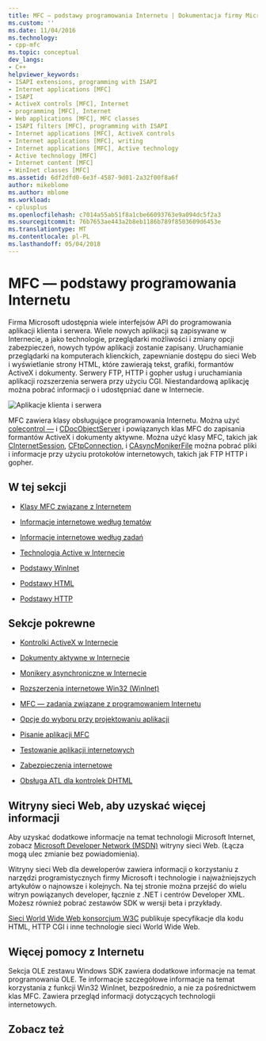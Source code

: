 ```yaml
---
title: MFC — podstawy programowania Internetu | Dokumentacja firmy Microsoft
ms.custom: ''
ms.date: 11/04/2016
ms.technology:
- cpp-mfc
ms.topic: conceptual
dev_langs:
- C++
helpviewer_keywords:
- ISAPI extensions, programming with ISAPI
- Internet applications [MFC]
- ISAPI
- ActiveX controls [MFC], Internet
- programming [MFC], Internet
- Web applications [MFC], MFC classes
- ISAPI filters [MFC], programming with ISAPI
- Internet applications [MFC], ActiveX controls
- Internet applications [MFC], writing
- Internet applications [MFC], Active technology
- Active technology [MFC]
- Internet content [MFC]
- WinInet classes [MFC]
ms.assetid: 6df2dfd0-6e3f-4587-9d01-2a32f00f8a6f
author: mikeblome
ms.author: mblome
ms.workload:
- cplusplus
ms.openlocfilehash: c7014a55ab51f8a1cbe66093763e9a094dc5f2a3
ms.sourcegitcommit: 76b7653ae443a2b8eb1186b789f8503609d6453e
ms.translationtype: MT
ms.contentlocale: pl-PL
ms.lasthandoff: 05/04/2018
---
```

# <a name="mfc-internet-programming-basics"></a>MFC — podstawy programowania Internetu
Firma Microsoft udostępnia wiele interfejsów API do programowania aplikacji klienta i serwera. Wiele nowych aplikacji są zapisywane w Internecie, a jako technologie, przeglądarki możliwości i zmiany opcji zabezpieczeń, nowych typów aplikacji zostanie zapisany. Uruchamianie przeglądarki na komputerach klienckich, zapewnianie dostępu do sieci Web i wyświetlanie strony HTML, które zawierają tekst, grafiki, formantów ActiveX i dokumenty. Serwery FTP, HTTP i gopher usług i uruchamiania aplikacji rozszerzenia serwera przy użyciu CGI. Niestandardową aplikację można pobrać informacji o i udostępniać dane w Internecie.  
  
 ![Aplikacje klienta i serwera](../mfc/media/vc38bq1.gif "vc38bq1")  
  
 MFC zawiera klasy obsługujące programowania Internetu. Można użyć [colecontrol —](../mfc/reference/colecontrol-class.md) i [CDocObjectServer](../mfc/reference/cdocobjectserver-class.md) i powiązanych klas MFC do zapisania formantów ActiveX i dokumenty aktywne. Można użyć klasy MFC, takich jak [CInternetSession](../mfc/reference/cinternetsession-class.md), [CFtpConnection](../mfc/reference/cftpconnection-class.md), i [CAsyncMonikerFile](../mfc/reference/casyncmonikerfile-class.md) można pobrać pliki i informacje przy użyciu protokołów internetowych, takich jak FTP HTTP i gopher.  
  
## <a name="in-this-section"></a>W tej sekcji  
  
-   [Klasy MFC związane z Internetem](../mfc/internet-related-mfc-classes.md)  
  
-   [Informacje internetowe według tematów](../mfc/internet-information-by-topic.md)  
  
-   [Informacje internetowe według zadań](../mfc/internet-information-by-task.md)  
  
-   [Technologia Active w Internecie](../mfc/active-technology-on-the-internet.md)  
  
-   [Podstawy WinInet](../mfc/wininet-basics.md)  
  
-   [Podstawy HTML](../mfc/html-basics.md)  
  
-   [Podstawy HTTP](../mfc/http-basics.md)  
  
## <a name="related-sections"></a>Sekcje pokrewne  
  
-   [Kontrolki ActiveX w Internecie](../mfc/activex-controls-on-the-internet.md)  
  
-   [Dokumenty aktywne w Internecie](../mfc/active-documents-on-the-internet.md)  
  
-   [Monikery asynchroniczne w Internecie](../mfc/asynchronous-monikers-on-the-internet.md)  
  
-   [Rozszerzenia internetowe Win32 (WinInet)](../mfc/win32-internet-extensions-wininet.md)  
  
-   [MFC — zadania związane z programowaniem Internetu](../mfc/mfc-internet-programming-tasks.md)  
  
-   [Opcje do wyboru przy projektowaniu aplikacji](../mfc/application-design-choices.md)  
  
-   [Pisanie aplikacji MFC](../mfc/writing-mfc-applications.md)  
  
-   [Testowanie aplikacji internetowych](../mfc/testing-internet-applications.md)  
  
-   [Zabezpieczenia internetowe](../mfc/internet-security-cpp.md)  
  
-   [Obsługa ATL dla kontrolek DHTML](../atl/atl-support-for-dhtml-controls.md)  
  
##  <a name="_core_web_sites_for_more_information"></a> Witryny sieci Web, aby uzyskać więcej informacji  
 Aby uzyskać dodatkowe informacje na temat technologii Microsoft Internet, zobacz [Microsoft Developer Network (MSDN)](http://go.microsoft.com/fwlink/p/?linkid=56322) witryny sieci Web. (Łącza mogą ulec zmianie bez powiadomienia).  
  
 Witryny sieci Web dla deweloperów zawiera informacji o korzystaniu z narzędzi programistycznych firmy Microsoft i technologie i najważniejszych artykułów o najnowsze i kolejnych. Na tej stronie można przejść do wielu witryn powiązanych developer, łącznie z .NET i centrów Developer XML. Możesz również pobrać zestawów SDK w wersji beta i przykłady.  
  
 [Sieci World Wide Web konsorcjum W3C](http://go.microsoft.com/fwlink/p/?linkid=37125) publikuje specyfikacje dla kodu HTML, HTTP CGI i inne technologie sieci World Wide Web.  
  
##  <a name="_core_more_internet_help"></a> Więcej pomocy z Internetu  
 Sekcja OLE zestawu Windows SDK zawiera dodatkowe informacje na temat programowania OLE. Te informacje szczegółowe informacje na temat korzystania z funkcji Win32 WinInet, bezpośrednio, a nie za pośrednictwem klas MFC. Zawiera przegląd informacji dotyczących technologii internetowych.  
  
## <a name="see-also"></a>Zobacz też  



